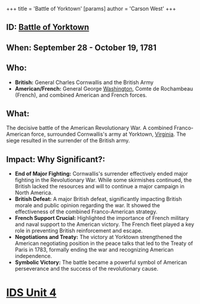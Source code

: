 +++
 title = 'Battle of Yorktown'
[params]
	author = 'Carson West'
+++
## ID: [Battle of Yorktown](./../battle-of-yorktown/) 
## When: September 28 - October 19, 1781

## Who:
* **British:** General Charles Cornwallis and the British Army
* **American/French:** General George [Washington](./../washington/), Comte de Rochambeau (French), and combined American and French forces.

## What:
The decisive battle of the American Revolutionary War. A combined Franco-American force,  surrounded Cornwallis's army at Yorktown, [Virginia](./../virginia/).  The siege resulted in the surrender of the British army.

## Impact: Why Significant?:
* **End of Major Fighting:** Cornwallis's surrender effectively ended major fighting in the Revolutionary War.  While some skirmishes continued, the British lacked the resources and will to continue a major campaign in North America.
* **British Defeat:**  A major British defeat, significantly impacting British morale and public opinion regarding the war.  It showed the effectiveness of the combined Franco-American strategy.
* **French Support Crucial:**  Highlighted the importance of French military and naval support to the American victory.  The French fleet played a key role in preventing British reinforcement and escape.
* **Negotiations and Treaty:** The victory at Yorktown strengthened the American negotiating position in the peace talks that led to the Treaty of Paris in 1783, formally ending the war and recognizing American independence.
* **Symbolic Victory:** The battle became a powerful symbol of American perseverance and the success of the revolutionary cause.


# [IDS Unit 4](./../ids-unit-4/)
